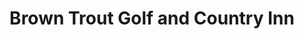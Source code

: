 ---
title: "Brown Trout Golf and Country Inn"
address: "209, Agivey Road, Aghadowey, Coleraine, Co. Antrim, BT51 4AD"
tel: "0845 080 5104"
county: "Antrim"
category: "Hotels"
type: "Content"
lat: "055.0347100000"
lng: "-006.6024880000"
---